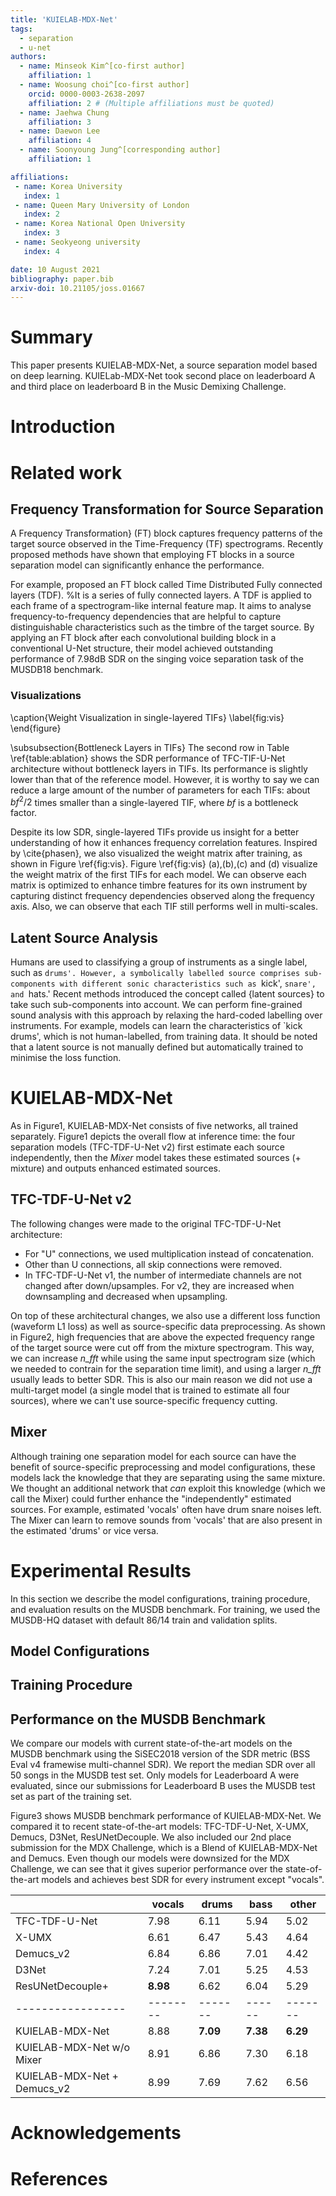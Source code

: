 ```yaml
---
title: 'KUIELAB-MDX-Net'
tags:
  - separation
  - u-net
authors:
  - name: Minseok Kim^[co-first author]
    affiliation: 1
  - name: Woosung choi^[co-first author]
    orcid: 0000-0003-2638-2097
    affiliation: 2 # (Multiple affiliations must be quoted)
  - name: Jaehwa Chung
    affiliation: 3
  - name: Daewon Lee
    affiliation: 4
  - name: Soonyoung Jung^[corresponding author]
    affiliation: 1

affiliations:
 - name: Korea University
   index: 1
 - name: Queen Mary University of London
   index: 2
 - name: Korea National Open University
   index: 3
 - name: Seokyeong university
   index: 4

date: 10 August 2021
bibliography: paper.bib
arxiv-doi: 10.21105/joss.01667
---
```


# Summary

This paper presents KUIELAB-MDX-Net, a source separation model based on deep learning.
KUIELab-MDX-Net took second place on leaderboard A and third place on leaderboard B in the Music Demixing Challenge.

# Introduction

# Related work

## Frequency Transformation for Source Separation

<!-- from lasaft-v2 -->
A Frequency Transformation} (FT) block captures frequency patterns of the target source observed in the Time-Frequency (TF) spectrograms.
Recently proposed methods have shown that employing FT blocks in a source separation model can significantly enhance the performance.

For example, proposed an FT block called Time Distributed Fully connected layers (TDF).
%It is a series of fully connected layers.
A TDF is applied to each frame of a spectrogram-like internal feature map.
It aims to analyse frequency-to-frequency dependencies that are helpful to capture distinguishable characteristics such as the timbre of the target source.
By applying an FT block after each convolutional building block in a conventional U-Net structure, their model achieved outstanding performance of 7.98dB SDR on the singing voice separation task of the MUSDB18 benchmark.

### Visualizations

<!-- from mapping or masking -->
\caption{Weight Visualization in single-layered TIFs}
\label{fig:vis}
\end{figure}

\subsubsection{Bottleneck Layers in TIFs}
The second row in Table \ref{table:ablation} shows the SDR performance of TFC-TIF-U-Net architecture without bottleneck layers in TIFs. Its performance is slightly lower than that of the reference model. However, it is worthy to say we can reduce a large amount of the number of parameters for each TIFs: about $bf^{2}/2$ times smaller than a single-layered TIF, where $bf$ is a bottleneck factor.

Despite its low SDR, single-layered TIFs provide us insight for a better understanding of how it enhances frequency correlation features. Inspired by \cite{phasen}, we also visualized the weight matrix after training, as shown in Figure \ref{fig:vis}. Figure \ref{fig:vis} (a),(b),(c) and (d) visualize the weight matrix of the first TIFs for each model. We can observe each matrix is optimized to enhance timbre features for its own instrument by capturing distinct frequency dependencies observed along the frequency axis. Also, we can observe that each TIF still performs well in multi-scales.

## Latent Source Analysis

<!-- from lasaft-v2 -->
Humans are used to classifying a group of instruments as a single label, such as `drums'.
However, a symbolically labelled source comprises sub-components with different sonic characteristics such as `kick', `snare', and `hats.'
Recent methods introduced the concept called {latent sources} to take such sub-components into account.
We can perform fine-grained sound analysis with this approach by relaxing the hard-coded labelling over instruments.
For example, models can learn the characteristics of `kick drums', which is not human-labelled, from training data.
It should be noted that a latent source is not manually defined but automatically trained to minimise the loss function.

# KUIELAB-MDX-Net

As in Figure1, KUIELAB-MDX-Net consists of five networks, all trained separately. Figure1 depicts the overall flow at inference time: the four separation models (TFC-TDF-U-Net v2) first estimate each source independently, then the *Mixer* model takes these estimated sources (+ mixture) and outputs enhanced estimated sources.

## TFC-TDF-U-Net v2
The following changes were made to the original TFC-TDF-U-Net architecture:
- For "U" connections, we used multiplication instead of concatenation. 
- Other than U connections, all skip connections were removed.
- In TFC-TDF-U-Net v1, the number of intermediate channels are not changed after down/upsamples. For v2, they are increased when downsampling and decreased when upsampling. 

On top of these architectural changes, we also use a different loss function (waveform L1 loss) as well as source-specific data preprocessing. 
As shown in Figure2, high frequencies that are above the expected frequency range of the target source were cut off from the mixture spectrogram. 
This way, we can increase *n_fft* while using the same input spectrogram size (which we needed to contrain for the separation time limit), and using a larger *n_fft* usually leads to better SDR. This is also our main reason we did not use a multi-target model (a single model that is trained to estimate all four sources), where we can't use source-specific frequency cutting.

## Mixer
Although training one separation model for each source can have the benefit of source-specific preprocessing and model configurations, these models lack the knowledge that they are separating using the same mixture. We thought an additional network that *can* exploit this knowledge (which we call the Mixer) could further enhance the "independently" estimated sources.
For example, estimated 'vocals' often have drum snare noises left. The Mixer can learn to remove sounds from 'vocals' that are also present in the estimated 'drums' or vice versa.

# Experimental Results
In this section we describe the model configurations, training procedure, and evaluation results on the MUSDB benchmark. For training, we used the MUSDB-HQ dataset with default 86/14 train and validation splits.

## Model Configurations

## Training Procedure

## Performance on the MUSDB Benchmark
We compare our models with current state-of-the-art models on the MUSDB benchmark using the SiSEC2018 version of the SDR metric (BSS Eval v4 framewise multi-channel SDR). We report the median SDR over all 50 songs in the MUSDB test set. Only models for Leaderboard A were evaluated, since our submissions for Leaderboard B uses the MUSDB test set as part of the training set.

Figure3 shows MUSDB benchmark performance of KUIELAB-MDX-Net. We compared it to recent state-of-the-art models: TFC-TDF-U-Net, X-UMX, Demucs, D3Net, ResUNetDecouple. We also included our 2nd place submission for the MDX Challenge, which is a Blend of KUIELAB-MDX-Net and Demucs. Even though our models were downsized for the MDX Challenge, we can see that it gives superior performance over the state-of-the-art models and achieves best SDR for every instrument except "vocals".

|                 | vocals | drums | bass | other |
|-----------------|--------|-------|------|-------|
| TFC-TDF-U-Net   | 7.98   | 6.11  | 5.94 | 5.02  |
| X-UMX           | 6.61   | 6.47  | 5.43 | 4.64  |
| Demucs_v2       | 6.84   | 6.86  | 7.01 | 4.42  |
| D3Net           | 7.24   | 7.01  | 5.25 | 4.53  |
| ResUNetDecouple+| **8.98** | 6.62  | 6.04 | 5.29  |
|-----------------|--------|-------|------|-------|
| KUIELAB-MDX-Net  | 8.88  | **7.09** | **7.38** | **6.29** |
| KUIELAB-MDX-Net w/o Mixer| 8.91   | 6.86  | 7.30 | 6.18 |   
| KUIELAB-MDX-Net + Demucs_v2 | 8.99   | 7.69  | 7.62 | 6.56 |


# Acknowledgements

# References
